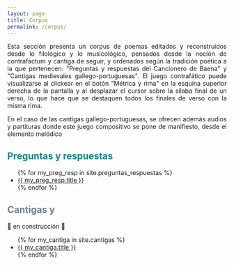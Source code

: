 ```yaml
---
layout: page
title: Corpus
permalink: /corpus/
---
```


<p align="justify">Esta sección presenta un corpus de poemas editados y reconstruidos desde lo filológico y lo musicológico, pensados desde la noción de contrafactum y cantiga de seguir, y ordenados según la tradición poética a la que pertenecen: "Preguntas y respuestas del Cancionero de Baena" y "Cantigas medievales gallego-portuguesas". El juego contrafático puede visualizarse al clickear en el botón "Métrica y rima" en la esquina superior derecha de la pantalla y al desplazar el cursor sobre la sílaba final de un verso, lo que hace que se destaquen todos los finales de verso con la misma rima.  
</p>
<p align="justify">En el caso de las cantigas gallego-portuguesas, se ofrecen además audios y partituras donde este juego compositivo se pone de manifiesto, desde el elemento melódico</p>



## <span style="color: DarkCyan;">Preguntas y respuestas</span>
<ul>
{% for my_preg_resp in site.preguntas_respuestas %}
    <li><a href="{{site.baseurl}}/{{my_preg_resp.url}}">{{ my_preg_resp.title }}</a></li>
{% endfor %}
</ul>

## <span style="color: SlateGray;">Cantigas y </span>

🚧 en construcción 🚧
<ul>
{% for my_cantiga in site.cantigas %}
    <li><a href="{{site.baseurl}}/{{my_cantiga.url}}">{{ my_cantiga.title }}</a></li>
{% endfor %}
</ul>